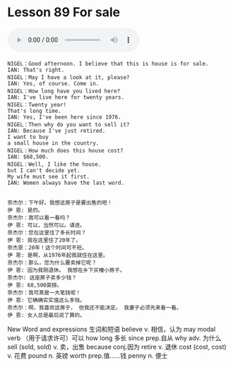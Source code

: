 # Lesson 89 For sale

​<audio id="audio" controls="" loop="loop">
    <source id="mp3" src="https://online1.tingclass.net/lesson/shi0529/0000/16/89.mp3"> 
</audio>

```
NIGEL：Good afternoon. I believe that this is house is for sale.
IAN: That's right.
NIGEL：May I have a look at it, please?
IAN: Yes, of course. Come in.
NIGEL：How long have you lived here?
IAN: I've live here for twenty years.
NIGEL：Twenty year!
That's long time.
IAN: Yes, I've been here since 1976.
NIGEL：Then why do you want to sell it?
IAN: Because I've just retired.
I want to buy
a small house in the country.
NIGEL：How much does this house cost?
IAN: $68,500.
NIGEL：Well, I like the house.
but I can't decide yet.
My wife must see it first.
IAN: Women always have the last word.


奈杰尔：下午好。我想这房子是要出售的吧！
伊 恩: 是的。
奈杰尔：我可以看一看吗？
伊 恩: 可以，当然可以。请进。
奈杰尔：您在这里住了多长时间？
伊 恩: 我在这里住了20年了。
奈杰恩：20年！这个时间可不短。
伊 恩: 是啊，从1976年起我就住在这里。
奈杰尔：那么，您为什么要卖掉它呢？
伊 恩: 因为我刚退休。 我想在乡下买幢小房子。
奈杰尔: 这座房子卖多少钱？
伊 恩: 68,500英镑。
奈杰尔：我可真是一大笔钱呢！
伊 恩: 它确确实实值这么多钱。
奈杰尔：啊，我喜欢这房子， 但我还不能决定。 我妻子必须先来看一看。
伊 恩: 女人总是最后说了算的。
```

New Word and expressions 生词和短语
believe
v. 相信，认为
may
modal verb （用于请求许可）可以
how long
多长
since
prep.自从
why
adv. 为什么
sell (sold, sold)
v. 卖，出售
because
conj.因为
retire
v. 退休
cost (cost, cost)
v. 花费
pound
n. 英镑
worth
prep.值……钱
penny
n. 便士
